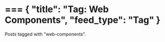 ===
{
	"title": "Tag: Web Components",
	"feed_type": "Tag"
}
===

Posts tagged with "web-components".
